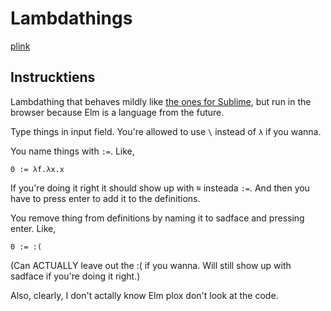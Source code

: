 Lambdathings
============

[plink](http://llama-the-ultimate.org/lambders.html)

Instrucktiens
-------------

Lambdathing that behaves mildly like [the ones for Sublime](https://github.com/Glorp/SublimeLambdas), but run in the browser because Elm is a language from the future.

Type things in input field. You're allowed to use `\` instead of `λ` if you wanna.

You name things with `:=`. Like,

    0 := λf.λx.x

If you're doing it right it should show up with `≝` insteada `:=`. And then you have to press enter to add it to the definitions.

You remove thing from definitions by naming it to sadface and pressing enter. Like,

    0 := :(

(Can ACTUALLY leave out the :( if you wanna. Will still show up with sadface if you're doing it right.)

Also, clearly, I don't actally know Elm plox don't look at the code.
